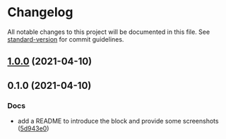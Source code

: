 # Changelog

All notable changes to this project will be documented in this file. See [standard-version](https://github.com/conventional-changelog/standard-version) for commit guidelines.

## [1.0.0](https://github.com/armandphilippot/post-types-query-block/compare/v0.1.0...v1.0.0) (2021-04-10)

## 0.1.0 (2021-04-10)


### Docs

* add a README to introduce the block and provide some screenshots ([5d943e0](https://github.com/armandphilippot/post-types-query-block/commit/5d943e0a9fe9f79eb7da9e2a2cd68d8b6e33307d))

